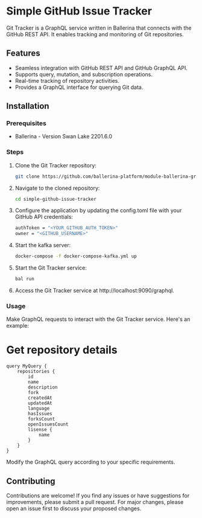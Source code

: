 # Simple GitHub Issue Tracker

Git Tracker is a GraphQL service written in Ballerina that connects with the GitHub REST API. It enables tracking and monitoring of Git repositories.

## Features

- Seamless integration with GitHub REST API and GitHub GraphQL API.
- Supports query, mutation, and subscription operations.
- Real-time tracking of repository activities.
- Provides a GraphQL interface for querying Git data.

## Installation

### Prerequisites

- Ballerina - Version Swan Lake 2201.6.0

### Steps

1. Clone the Git Tracker repository:

   ```bash
   git clone https://github.com/ballerina-platform/module-ballerina-graphql/examples/simple-github-issue-tracker.git

2. Navigate to the cloned repository:
    ```bash
    cd simple-github-issue-tracker

3. Configure the application by updating the config.toml file with your GitHub API credentials:
    ```bash
    authToken = "<YOUR_GITHUB_AUTH_TOKEN>"
    owner = "<GITHUB_USERNAME>"

4. Start the kafka server:
    ```bash
    docker-compose -f docker-compose-kafka.yml up
    ```

4. Start the Git Tracker service:
    ```bash
    bal run

5. Access the Git Tracker service at http://localhost:9090/graphql.

### Usage

Make GraphQL requests to interact with the Git Tracker service. Here's an example:

# Get repository details
    query MyQuery {
        repositories {
            id
            name
            description
            fork
            createdAt
            updatedAt
            language
            hasIssues
            forksCount
            openIssuesCount
            lisense {
                name
            }
        }
    }

Modify the GraphQL query according to your specific requirements.

## Contributing

Contributions are welcome! If you find any issues or have suggestions for improvements, please submit a pull request. For major changes, please open an issue first to discuss your proposed changes.
